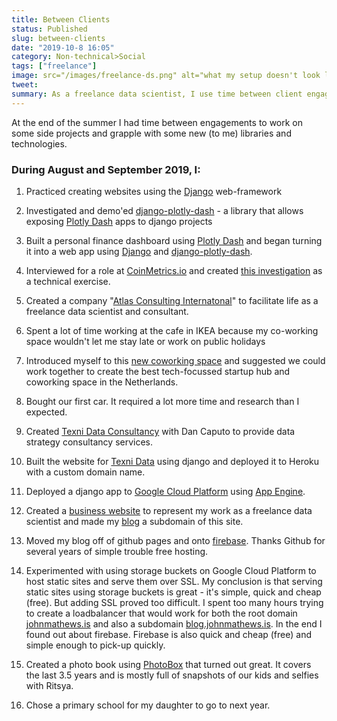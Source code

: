 ```yaml
---
title: Between Clients
status: Published
slug: between-clients
date: "2019-10-8 16:05"
category: Non-technical>Social
tags: ["freelance"]
image: src="/images/freelance-ds.png" alt="what my setup doesn't look like"
tweet:
summary: As a freelance data scientist, I use time between client engagements to up-skill and pursue professional interests that I wouldn't otherwise be able to.
---
```


At the end of the summer I had time between engagements to work on some side projects and grapple with some new (to me) libraries and technologies.

### During August and September 2019, I:

1. Practiced creating websites using the [Django](https://www.djangoproject.com) web-framework

2. Investigated and demo'ed [django-plotly-dash](https://pypi.org/project/django-plotly-dash/) - a library that allows exposing [Plotly Dash](https://dash.plot.ly) apps to django projects

3. Built a personal finance dashboard using [Plotly Dash](https://dash.plot.ly) and began turning it into a web app using [Django](https://www.djangoproject.com) and [django-plotly-dash](https://pypi.org/project/django-plotly-dash/).

4. Interviewed for a role at [CoinMetrics.io](https://coinmetrics.io) and created [this investigation](https://blog.johnmathews.is/btc-fork-analysis.html) as a technical exercise.

5. Created a company "[Atlas Consulting Internatonal](https://atlasdata.nl)" to facilitate life as a freelance data scientist and consultant.

6. Spent a lot of time working at the cafe in IKEA because my co-working space wouldn't let me stay late or work on public holidays

7. Introduced myself to this [new coworking space](http://haarlemoffice.nl) and suggested we could work together to create the best tech-focussed startup hub and coworking space in the Netherlands.

8. Bought our first car. It required a lot more time and research than I expected.

9. Created [Texni Data Consultancy](http://www.texnidata.com) with Dan Caputo to provide data strategy consultancy services.

10. Built the website for [Texni Data](http://www.texnidata.com) using django and deployed it to Heroku with a custom domain name.

11. Deployed a django app to [Google Cloud Platform](https://cloud.google.com) using [App Engine](https://cloud.google.com/appengine/).

12. Created a [business website](https://johnmathews.is) to represent my work as a freelance data scientist and made my [blog](https://blog.johnmathews.is) a subdomain of this site.

13. Moved my blog off of github pages and onto [firebase](https://firebase.google.com). Thanks Github for several years of simple trouble free hosting.

14. Experimented with using storage buckets on Google Cloud Platform to host static sites and serve them over SSL. My conclusion is that serving static sites using storage buckets is great - it's simple, quick and cheap (free). But adding SSL proved too difficult. I spent too many hours trying to create a loadbalancer that would work for both the root domain [johnmathews.is](https://johnmathews.is) and also a subdomain [blog.johnmathews.is](https://blog.johnmathews.is). In the end I found out about firebase. Firebase is also quick and cheap (free) and simple enough to pick-up quickly.

15. Created a photo book using [PhotoBox](https://www.photobox.co.uk) that turned out great. It covers the last 3.5 years and is mostly full of snapshots of our kids and selfies with Ritsya.

16. Chose a primary school for my daughter to go to next year.
